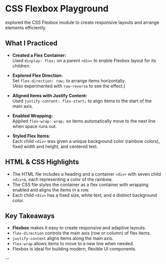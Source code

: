 # CSS Flexbox Playground 

 explored the CSS Flexbox module to create responsive layouts and arrange elements efficiently.
 
## What I Practiced

- **Created a Flex Container:**  
  Used `display: flex;` on a parent `<div>` to enable Flexbox layout for its children.

- **Explored Flex Direction:**  
  Set `flex-direction: row;` to arrange items horizontally.  
  (Also experimented with `row-reverse` to see the effect.)

- **Aligned Items with Justify Content:**  
  Used `justify-content: flex-start;` to align items to the start of the main axis.

- **Enabled Wrapping:**  
  Applied `flex-wrap: wrap;` so items automatically move to the next line when space runs out.

- **Styled Flex Items:**  
  Each child `<div>` was given a unique background color (rainbow colors), fixed width and height, and centered text.

## HTML & CSS Highlights

- The HTML file includes a heading and a container `<div>` with seven child `<div>`s, each representing a color of the rainbow.
- The CSS file styles the container as a flex container with wrapping enabled and aligns the items in a row.
- Each child `<div>` has a fixed size, white text, and a distinct background color.

## Key Takeaways

- **Flexbox** makes it easy to create responsive and adaptive layouts.
- `flex-direction` controls the main axis (row or column) of flex items.
- `justify-content` aligns items along the main axis.
- `flex-wrap` allows items to move to a new line when needed.
- Flexbox is ideal for building modern, flexible UI components.

--  


